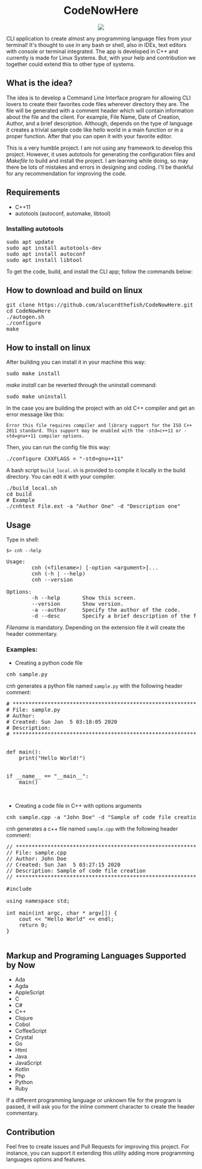 <h1 align="center"> CodeNowHere </h1>

<p align="center">
    <img src="https://images2.imgbox.com/03/0a/D5blA5f4_o.jpg" />
</p>

CLI application to create almost any programming language files from your terminal! It's thought to use in any bash or shell, also in IDEs, text editors with console or terminal integrated. The app is developed in C++ and currently is made for Linux Systems. But, with your help and contribution we together could extend this to other type of systems.

## What is the idea?
The idea is to develop a Command Line Interface program for allowing CLI lovers to create their favorites code files wherever directory they are. The file will be generated with a comment header which will contain information about the file and the client. For example, File Name, Date of Creation, Author, and a brief description. Although, depends on the type of language it creates a trivial sample code like hello world in a main function or in a proper function. After that you can open it with your favorite editor.

This is a very humble project. I am not using any framework to develop this project. However, it uses autotools for generating the configuration files and *Makefile* to build and install the project. I am learning while doing, so may there be lots of mistakes and errors in designing and coding. I'll be thankful for any recommendation for improving the code.

## Requirements

* C++11
* autotools (autoconf, automake, libtool)

### Installing autotools

<pre>
sudo apt update
sudo apt install autotools-dev
sudo apt install autoconf
sudo apt install libtool
</pre>

To get the code, build, and install the CLI app; follow the commands below:

## How to download and build on linux

<pre>
git clone https://github.com/alucardthefish/CodeNowHere.git
cd CodeNowHere
./autogen.sh
./configure
make
</pre>

## How to install on linux

After building you can install it in your machine this way:

<pre>
sudo make install
</pre>

*make install* can be reverted through the uninstall command: 
<pre>
sudo make uninstall
</pre>

In the case you are building the project with an old C++ compiler and get an error message like this:

`Error this file requires compiler and library support for the ISO C++ 2011 standard. This support may be enabled
with the -std=c++11 or -std=gnu++11 compiler options.`

Then, you can run the config file this way:

<pre>
./configure CXXFLAGS = "-std=gnu++11"
</pre>

A bash script `build_local.sh` is provided to compile it locally in the build directory. You can edit it with your compiler.

<pre>
./build_local.sh
cd build
# Example
./cnhtest File.ext -a "Author One" -d "Description one"
</pre>

## Usage

Type in shell: 

<code>$> cnh --help</code>

<pre>
Usage:
        cnh (&lt;filename&gt;) [-option &lt;argument&gt;]...
        cnh (-h | --help)
        cnh --version
        
Options:
        -h --help       Show this screen.
        --version       Show version.
        -a --author     Specify the author of the code.
        -d --desc       Specify a brief description of the file.
</pre>

*Filename* is mandatory. Depending on the extension file it will create the header commentary.

### Examples:

* Creating a python code file
<pre>cnh sample.py</pre>

cnh generates a python file named `sample.py` with the following header comment:
<pre>
# **************************************************************************** 
# File: sample.py
# Author: 
# Created: Sun Jan  5 03:18:05 2020
# Description: 
# **************************************************************************** 


def main():
    print("Hello World!")


if __name__ == "__main__":
    main()


</pre>

* Creating a code file in C++ with options arguments
<pre>cnh sample.cpp -a "John Doe" -d "Sample of code file creation"</pre>

cnh generates a c++ file named `sample.cpp` with the following header comment:

<pre>
// **************************************************************************** 
// File: sample.cpp
// Author: John Doe
// Created: Sun Jan  5 03:27:15 2020
// Description: Sample of code file creation
// ****************************************************************************

#include <iostream>

using namespace std;

int main(int argc, char * argv[]) {
    cout << "Hello World" << endl;
    return 0;
}

</pre>

## Markup and Programing Languages Supported by Now

* Ada
* Agda
* AppleScript
* C
* C#
* C++
* Clojure
* Cobol
* CoffeeScript
* Crystal
* Go
* Html
* Java
* JavaScript
* Kotlin
* Php
* Python
* Ruby

If a different programming language or unknown file for the program is passed, it will ask you for the inline comment character to create the header commentary.

## Contribution

Feel free to create issues and Pull Requests for improving this project. For instance, you can support it extending this utility adding more programming languages options and features.